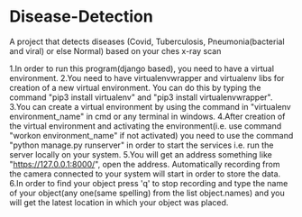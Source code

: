 # Disease-Detection
A project that detects diseases (Covid, Tuberculosis, Pneumonia(bacterial and viral) or else Normal) based on your ches x-ray scan


1.In order to run this program(django based), you need to have a virtual environment.
2.You need to have virtualenvwrapper and virtualenv libs for creation of a new virtual environment. You can do this by typing the command "pip3 install virtualenv" and "pip3 install virtualenvwrapper".
3.You can create a virtual environment by using the command in "virtualenv environment_name" in cmd or any terminal in windows.
4.After creation of the virtual environment and activating the environment(i.e. use command "workon environment_name" if not activated) you need to use the command "python manage.py runserver" in order to start the services i.e. run the server locally on your system.
5.You will get an address something like "https://127.0.0.1:8000/", open the address. Automatically recording from the camera connected to your system will start in order to store the data.
6.In order to find your object press 'q' to stop recording and type the name of your object(any one(same spelling) from the list object.names) and you will get the latest location in which your object was placed.

